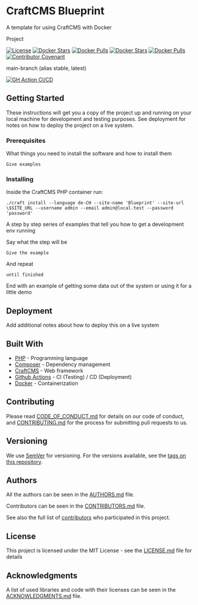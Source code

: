 # CraftCMS Blueprint

A template for using CraftCMS with Docker

Project

[![License](https://img.shields.io/github/license/d3strukt0r/craftcms-blueprint)](LICENSE.md)
[![Docker Stars](https://img.shields.io/docker/stars/d3strukt0r/craftcms-blueprint-nginx.svg?label=docker%20stars%20(nginx))][docker-nginx]
[![Docker Pulls](https://img.shields.io/docker/pulls/d3strukt0r/craftcms-blueprint-nginx.svg?label=docker%20pulls%20(nginx))][docker-nginx]
[![Docker Stars](https://img.shields.io/docker/stars/d3strukt0r/craftcms-blueprint-php.svg?label=docker%20stars%20(php))][docker-php]
[![Docker Pulls](https://img.shields.io/docker/pulls/d3strukt0r/craftcms-blueprint-php.svg?label=docker%20pulls%20(php))][docker-php]
[![Contributor Covenant](https://img.shields.io/badge/Contributor%20Covenant-2.0-4baaaa.svg)](CODE_OF_CONDUCT.md)

main-branch (alias stable, latest)

[![GH Action CI/CD](https://github.com/D3strukt0r/craftcms-blueprint/workflows/CI/CD/badge.svg?branch=main)][gh-action]
<!--
[![Codacy grade](https://img.shields.io/codacy/grade/{id}/main)][codacy]
-->

<!--
develop-branch (alias nightly)

[![GH Action CI/CD](https://github.com/D3strukt0r/craftcms-blueprint/workflows/CI/CD/badge.svg?branch=develop)][gh-action]
[![Codacy grade](https://img.shields.io/codacy/grade/{id}/develop)][codacy]
-->

## Getting Started

These instructions will get you a copy of the project up and running on your local machine for development and testing purposes. See deployment for notes on how to deploy the project on a live system.

### Prerequisites

What things you need to install the software and how to install them

```
Give examples
```

### Installing

Inside the CraftCMS PHP container run:
```shell
./craft install --language de-CH --site-name 'Blueprint' --site-url \$SITE_URL --username admin --email admin@local.test --password 'password'
```

A step by step series of examples that tell you how to get a development env running

Say what the step will be

```
Give the example
```

And repeat

```
until finished
```

End with an example of getting some data out of the system or using it for a little demo

## Deployment

Add additional notes about how to deploy this on a live system

## Built With

* [PHP](https://www.php.net/) - Programming language
* [Composer](https://getcomposer.org/) - Dependency management
* [CraftCMS](https://craftcms.com) - Web framework
* [Github Actions](https://github.com/features/actions) - CI (Testing) / CD (Deployment)
* [Docker](https://www.docker.com) - Containerization

## Contributing

Please read [CODE_OF_CONDUCT.md](CODE_OF_CONDUCT.md) for details on our code of conduct, and [CONTRIBUTING.md](CONTRIBUTING.md) for the process for submitting pull requests to us.

## Versioning

We use [SemVer](http://semver.org/) for versioning. For the versions available, see the [tags on this repository][gh-tags].

## Authors

All the authors can be seen in the [AUTHORS.md](AUTHORS.md) file.

Contributors can be seen in the [CONTRIBUTORS.md](CONTRIBUTORS.md) file.

See also the full list of [contributors][gh-contributors] who participated in this project.

## License

This project is licensed under the MIT License - see the [LICENSE.md](LICENSE.md) file for details

## Acknowledgments

A list of used libraries and code with their licenses can be seen in the [ACKNOWLEDGMENTS.md](ACKNOWLEDGMENTS.md) file.

[docker-nginx]: https://hub.docker.com/repository/docker/d3strukt0r/craftcms-blueprint-nginx
[docker-php]: https://hub.docker.com/repository/docker/d3strukt0r/craftcms-blueprint-php
[gh-action]: https://github.com/D3strukt0r/CraftCMS-Svelte-Blueprint/actions
[gh-tags]: https://github.com/D3strukt0r/CraftCMS-Svelte-Blueprint/tags
[gh-contributors]: https://github.com/D3strukt0r/CraftCMS-Svelte-Blueprint/contributors
[codacy]: https://www.codacy.com/manual/D3strukt0r/CraftCMS-Svelte-Blueprint
